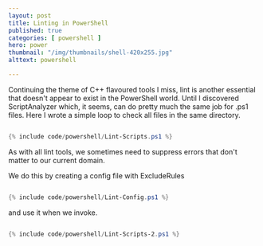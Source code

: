 ```yaml
---
layout: post
title: Linting in PowerShell
published: true 
categories: [ powershell ]
hero: power
thumbnail: "/img/thumbnails/shell-420x255.jpg"
alttext: powershell

---
```


Continuing the theme of C++ flavoured tools I miss, lint is another essential that doesn't appear to exist in the PowerShell world. Until I discovered ScriptAnalyzer which, 
it seems, can do pretty much the same job for .ps1 files. Here I wrote a simple loop to check all files in the same directory. 

```powershell

{% include code/powershell/Lint-Scripts.ps1 %}

```

As with all lint tools, we sometimes need to suppress errors that don't matter to our current domain.
 
We do this by creating a config file with ExcludeRules 

```powershell

{% include code/powershell/Lint-Config.ps1 %}

```


and use it when we invoke. 

```powershell

{% include code/powershell/Lint-Scripts-2.ps1 %}

```
